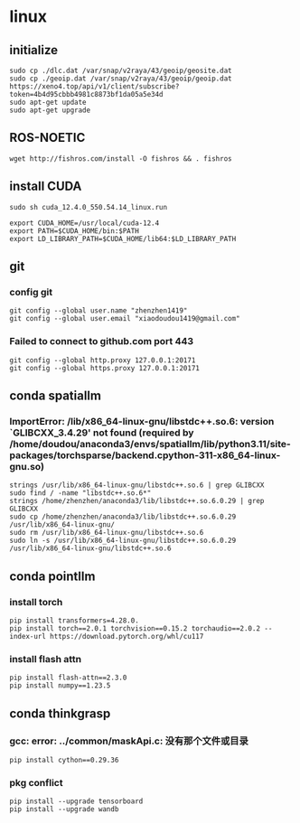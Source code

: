 # linux
## initialize 
```
sudo cp ./dlc.dat /var/snap/v2raya/43/geoip/geosite.dat
sudo cp ./geoip.dat /var/snap/v2raya/43/geoip/geoip.dat
https://xeno4.top/api/v1/client/subscribe?token=4b4d95cbbb4981c8873bf1da05a5e34d
sudo apt-get update
sudo apt-get upgrade
```

## ROS-NOETIC
```
wget http://fishros.com/install -O fishros && . fishros
```

## install CUDA
```
sudo sh cuda_12.4.0_550.54.14_linux.run

export CUDA_HOME=/usr/local/cuda-12.4
export PATH=$CUDA_HOME/bin:$PATH
export LD_LIBRARY_PATH=$CUDA_HOME/lib64:$LD_LIBRARY_PATH
```

## git
### config git
```
git config --global user.name "zhenzhen1419"
git config --global user.email "xiaodoudou1419@gmail.com"
```
### Failed to connect to github.com port 443
```
git config --global http.proxy 127.0.0.1:20171
git config --global https.proxy 127.0.0.1:20171
```

## conda spatiallm
### ImportError: /lib/x86_64-linux-gnu/libstdc++.so.6: version `GLIBCXX_3.4.29' not found (required by /home/doudou/anaconda3/envs/spatiallm/lib/python3.11/site-packages/torchsparse/backend.cpython-311-x86_64-linux-gnu.so)
```
strings /usr/lib/x86_64-linux-gnu/libstdc++.so.6 | grep GLIBCXX
sudo find / -name "libstdc++.so.6*"
strings /home/zhenzhen/anaconda3/lib/libstdc++.so.6.0.29 | grep GLIBCXX
sudo cp /home/zhenzhen/anaconda3/lib/libstdc++.so.6.0.29 /usr/lib/x86_64-linux-gnu/
sudo rm /usr/lib/x86_64-linux-gnu/libstdc++.so.6
sudo ln -s /usr/lib/x86_64-linux-gnu/libstdc++.so.6.0.29 /usr/lib/x86_64-linux-gnu/libstdc++.so.6
```

## conda pointllm
### install torch
```
pip install transformers=4.28.0.
pip install torch==2.0.1 torchvision==0.15.2 torchaudio==2.0.2 --index-url https://download.pytorch.org/whl/cu117
```
### install flash attn
```
pip install flash-attn==2.3.0
pip install numpy==1.23.5
```

## conda thinkgrasp
### gcc: error: ../common/maskApi.c: 没有那个文件或目录
```
pip install cython==0.29.36
```
### pkg conflict
```
pip install --upgrade tensorboard
pip install --upgrade wandb
```
